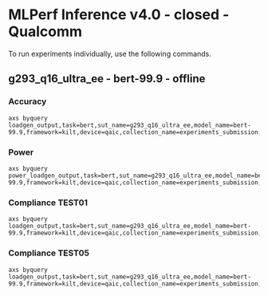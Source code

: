 
# MLPerf Inference v4.0 - closed - Qualcomm

To run experiments individually, use the following commands.

## g293_q16_ultra_ee - bert-99.9 - offline

### Accuracy  

```
axs byquery loadgen_output,task=bert,sut_name=g293_q16_ultra_ee,model_name=bert-99.9,framework=kilt,device=qaic,collection_name=experiments_submission,loadgen_mode=AccuracyOnly,loadgen_scenario=Offline
```

### Power 

```
axs byquery power_loadgen_output,task=bert,sut_name=g293_q16_ultra_ee,model_name=bert-99.9,framework=kilt,device=qaic,collection_name=experiments_submission,loadgen_mode=PerformanceOnly,loadgen_compliance_test-,loadgen_scenario=Offline,fan=175
```

### Compliance TEST01

```
axs byquery loadgen_output,task=bert,sut_name=g293_q16_ultra_ee,model_name=bert-99.9,framework=kilt,device=qaic,collection_name=experiments_submission,loadgen_mode=PerformanceOnly,loadgen_compliance_test=TEST01,loadgen_scenario=Offline,loadgen_target_qps=15900
```

### Compliance TEST05

```
axs byquery loadgen_output,task=bert,sut_name=g293_q16_ultra_ee,model_name=bert-99.9,framework=kilt,device=qaic,collection_name=experiments_submission,loadgen_mode=PerformanceOnly,loadgen_compliance_test=TEST05,loadgen_scenario=Offline,loadgen_target_qps=15900
```

